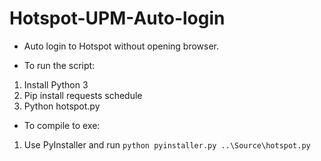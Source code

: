 # Hotspot-UPM-Auto-login
* Auto login to Hotspot without opening browser.

* To run the script:
1. Install Python 3
2. Pip install requests schedule
3. Python hotspot.py

* To compile to exe:
1. Use PyInstaller and run `python pyinstaller.py ..\Source\hotspot.py`